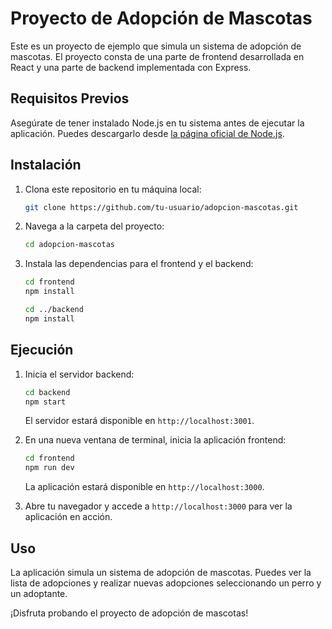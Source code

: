 # Proyecto de Adopción de Mascotas

Este es un proyecto de ejemplo que simula un sistema de adopción de mascotas. El proyecto consta de una parte de frontend desarrollada en React y una parte de backend implementada con Express.

## Requisitos Previos

Asegúrate de tener instalado Node.js en tu sistema antes de ejecutar la aplicación. Puedes descargarlo desde [la página oficial de Node.js](https://nodejs.org/).

## Instalación

1. Clona este repositorio en tu máquina local:

    ```bash
    git clone https://github.com/tu-usuario/adopcion-mascotas.git
    ```

2. Navega a la carpeta del proyecto:

    ```bash
    cd adopcion-mascotas
    ```

3. Instala las dependencias para el frontend y el backend:

    ```bash
    cd frontend
    npm install

    cd ../backend
    npm install
    ```

## Ejecución

1. Inicia el servidor backend:

    ```bash
    cd backend
    npm start
    ```

   El servidor estará disponible en `http://localhost:3001`.

2. En una nueva ventana de terminal, inicia la aplicación frontend:

    ```bash
    cd frontend
    npm run dev
    ```

   La aplicación estará disponible en `http://localhost:3000`.

3. Abre tu navegador y accede a `http://localhost:3000` para ver la aplicación en acción.

## Uso

La aplicación simula un sistema de adopción de mascotas. Puedes ver la lista de adopciones y realizar nuevas adopciones seleccionando un perro y un adoptante.

¡Disfruta probando el proyecto de adopción de mascotas!

